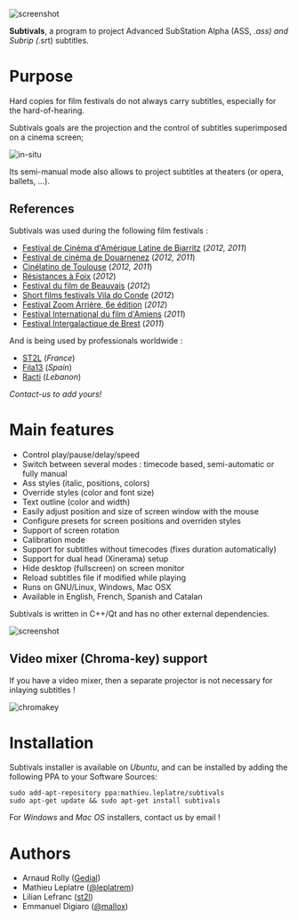 ![screenshot](http://mathieu-leplatre.info/media/subtivals/subtivals.png)

**Subtivals**, a program to project Advanced SubStation Alpha (ASS, *.ass) and Subrip (*.srt) subtitles.

Purpose
=======

Hard copies for film festivals do not always carry subtitles, especially for the hard-of-hearing.

Subtivals goals are the projection and the control of subtitles superimposed on a cinema screen;

![in-situ](http://mathieu-leplatre.info/media/subtivals/subtivals-insitu.png)

Its semi-manual mode also allows to project subtitles at theaters (or opera, ballets, ...). 

## References

Subtivals was used during the following film festivals :

* [Festival de Cinéma d'Amérique Latine de Biarritz](http://www.festivaldebiarritz.com) (*2012, 2011*)
* [Festival de cinéma de Douarnenez](http://www.festival-douarnenez.com) (*2012, 2011*)
* [Cinélatino de Toulouse](http://www.cinelatino.com.fr) (*2012, 2011*)
* [Résistances à Foix](http://festival-resistances.fr) (*2012*)
* [Festival du film de Beauvais](http://www.beauvaisfilmfest.com) (*2012*)
* [Short films festivals Vila do Conde](http://rteixeira.eu) (*2012*)
* [Festival Zoom Arrière, 6e édition](http://www.lacinemathequedetoulouse.com/archives/2012/thematiques) (*2012*)
* [Festival International du film d'Amiens](http://www.filmfestamiens.org) (*2011*)
* [Festival Intergalactique de Brest](http://festival-galactique.infini.fr) (*2011*)

And is being used by professionals worldwide :

* [ST2L](http://st2l.fr) (*France*)
* [Fila13](http://fila13.org/) (*Spain*)
* [Racti](http://racti.com/) (*Lebanon*)

*Contact-us to add yours!*
 
Main features
=============

* Control play/pause/delay/speed
* Switch between several modes : timecode based, semi-automatic or fully manual
* Ass styles (italic, positions, colors)
* Override styles (color and font size)
* Text outline (color and width)
* Easily adjust position and size of screen window with the mouse
* Configure presets for screen positions and overriden styles
* Support of screen rotation
* Calibration mode
* Support for subtitles without timecodes (fixes duration automatically)
* Support for dual head (Xinerama) setup
* Hide desktop (fullscreen) on screen monitor
* Reload subtitles file if modified while playing
* Runs on GNU/Linux, Windows, Mac OSX
* Available in English, French, Spanish and Catalan

Subtivals is written in C++/Qt and has no other external dependencies.

![screenshot](http://mathieu-leplatre.info/media/subtivals/subtivals-preview.png)

## Video mixer (Chroma-key) support

If you have a video mixer, then a separate projector is not necessary for inlaying subtitles !

![chromakey](http://mathieu-leplatre.info/media/subtivals/subtivals-chromakey.png)


Installation
============

Subtivals installer is available on *Ubuntu*, and can be installed by adding the
following PPA to your Software Sources:

    sudo add-apt-repository ppa:mathieu.leplatre/subtivals
    sudo apt-get update && sudo apt-get install subtivals

For *Windows* and *Mac OS* installers, contact us by email !

Authors
=======

* Arnaud Rolly ([Gedial](http://www.gedial.com))
* Mathieu Leplatre ([@leplatrem](http://mathieu-leplatre.info))
* Lilian Lefranc ([st2l](http://st2l.fr))
* Emmanuel Digiaro ([@mallox](http://twitter.com/mallox))
